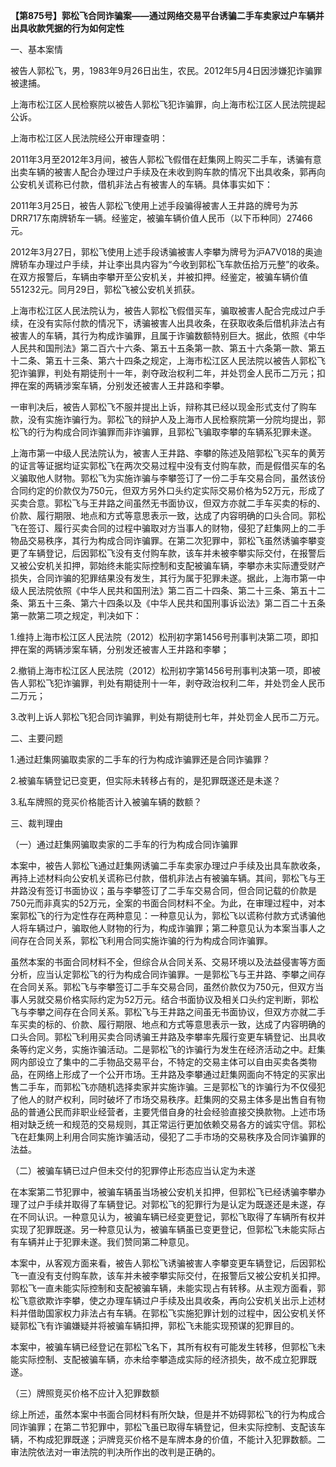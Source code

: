 **【第875号】郭松飞合同诈骗案――通过网络交易平台诱骗二手车卖家过户车辆并出具收款凭据的行为如何定性**

一、基本案情

被告人郭松飞，男，1983年9月26日出生，农民。2012年5月4日因涉嫌犯诈骗罪被逮捕。

上海市松江区人民检察院以被告人郭松飞犯诈骗罪，向上海市松江区人民法院提起公诉。

上海市松江区人民法院经公开审理查明：

2011年3月至2012年3月间，被告人郭松飞假借在赶集网上购买二手车，诱骗有意出卖车辆的被害人配合办理过户手续及在未收到购车款的情况下出具收条，郭再向公安机关谎称已付款，借机非法占有被害人的车辆。具体事实如下：

2011年3月25日，被告人郭松飞使用上述手段骗得被害人王井路的牌号为苏DRR717东南牌轿车一辆。经鉴定，被骗车辆价值人民币（以下币种同）27466元。

2012年3月27日，郭松飞使用上述手段诱骗被害人李攀为牌号为沪A7V018的奥迪牌轿车办理过户手续，并让李出具内容为“今收到郭松飞车款伍拾万元整”的收条。在双方报警后，车辆由李攀开至公安机关，并被扣押。经鉴定，被骗车辆价值551232元。同月29日，郭松飞被公安机关抓获。

上海市松江区人民法院认为，被告人郭松飞假借买车，骗取被害人配合完成过户手续，在没有实际付款的情况下，诱骗被害人出具收条，在获取收条后借机非法占有被害人的车辆，其行为构成诈骗罪，且属于诈骗数额特别巨大。据此，依照《中华人民共和国刑法》第二百六十六条、第五十五条第一款、第五十六条第一款、第五十二条、第五十三条、第六十四条之规定，上海市松江区人民法院以被告人郭松飞犯诈骗罪，判处有期徒刑十一年，剥夺政治权利二年，并处罚金人民币二万元；扣押在案的两辆涉案车辆，分别发还被害人王井路和李攀。

一审判决后，被告人郭松飞不服并提出上诉，辩称其已经以现金形式支付了购车款，没有实施诈骗行为。郭松飞的辩护人及上海市人民检察院第一分院均提出，郭松飞的行为构成合同诈骗罪而非诈骗罪，且郭松飞骗取李攀的车辆系犯罪未遂。

上海市第一中级人民法院认为，被害人王井路、李攀的陈述及陪郭松飞买车的黄芳的证言等证据均证实郭松飞在两次交易过程中没有支付购车款，而是假借买车的名义骗取他人财物。郭松飞为实施诈骗与李攀签订了一份二手车交易合同，虽然该份合同约定的价款仅为750元，但双方另外口头约定实际交易价格为52万元，形成了买卖合意。郭松飞与王井路之间虽然无书面协议，但双方亦就二手车买卖的标的、价款、履行期限、地点和方式等意思表示一致，达成了内容明确的口头合同。郭松飞在签订、履行买卖合同的过程中骗取对方当事人的财物，侵犯了赶集网上的二手物品交易秩序，其行为构成合同诈骗罪。在第二次犯罪中，郭松飞虽然诱骗李攀变更了车辆登记，后因郭松飞没有支付购车款，该车并未被李攀实际交付，在报警后又被公安机关扣押，郭始终未能实际控制和支配被骗车辆，李攀亦未实际遭受财产损失，合同诈骗的犯罪结果没有发生，其行为属于犯罪未遂。据此，上海市第一中级人民法院依照《中华人民共和国刑法》第二百二十四条、第二十三条、第五十二条、第五十三条、第六十四条以及《中华人民共和国刑事诉讼法》第二百二十五条第一款第二项之规定，判决如下：

1.维持上海市松江区人民法院（2012）松刑初字第1456号刑事判决第二项，即扣押在案的两辆涉案车辆，分别发还被害人王井路和李攀；

2.撤销上海市松江区人民法院（2012）松刑初字第1456号刑事判决第一项，即被告人郭松飞犯诈骗罪，判处有期徒刑十一年，剥夺政治权利二年，并处罚金人民币二万元；

3.改判上诉人郭松飞犯合同诈骗罪，判处有期徒刑七年，并处罚金人民币二万元。

二、主要问题

1.通过赶集网骗取卖家的二手车的行为构成诈骗罪还是合同诈骗罪？

2.被骗车辆登记已变更，但实际未转移占有的，是犯罪既遂还是未遂？

3.私车牌照的竞买价格能否计入被骗车辆的数额？

三、裁判理由

（一）通过赶集网骗取卖家的二手车的行为构成合同诈骗罪

本案中，被告人郭松飞通过赶集网诱骗二手车卖家办理过户手续及出具车款收条，再持上述材料向公安机关谎称已付款，借机非法占有被骗车辆。其间，郭松飞与王井路没有签订书面协议；虽与李攀签订了二手车交易合同，但合同记载的价款是750元而非真实的52万元，全案的书面合同材料不全。为此，在审理过程中，对本案郭松飞的行为定性存在两种意见：一种意见认为，郭松飞以谎称付款方式诱骗他人将车辆过户，骗取他人财物的行为，构成诈骗罪；第二种意见认为本案当事人之间存在合同关系，郭松飞利用合同实施诈骗的行为构成合同诈骗罪。

虽然本案的书面合同材料不全，但综合从合同关系、交易环境以及法益侵害等方面分析，应当认定郭松飞的行为构成合同诈骗罪。一是郭松飞与王井路、李攀之间存在合同关系。郭松飞与李攀签订二手车交易合同，虽然价款仅为750元，但双方当事人另就交易价格实际约定为52万元。结合书面协议及相关口头约定判断，郭松飞与李攀之间存在合同关系。郭松飞与王井路之间虽无书面协议，但双方亦就二手车买卖的标的、价款、履行期限、地点和方式等意思表示一致，达成了内容明确的口头合同。郭松飞利用买卖合同诱骗王井路及李攀率先履行变更车辆登记、出具收条等约定义务，实施诈骗活动。二是郭松飞的诈骗行为发生在经济活动之中。赶集网内部设立了集中的二手物品交易平台，不特定的交易主体可以自由买卖各类物品，在网络上形成了一个公开市场。王井路及李攀通过赶集网面向不特定的买家出售二手车，而郭松飞亦随机选择卖家并实施诈骗。三是郭松飞的诈骗行为不仅侵犯了他人的财产权利，同时破坏了市场交易秩序。赶集网的交易主体多是出售自有物品的普通公民而非职业经营者，主要凭借自身的社会经验直接交换款物。上述市场相对缺乏统一和规范的交易规则，其正常运行更加依赖交易各方的诚实守信。郭松飞在赶集网上利用合同实施诈骗活动，侵犯了二手市场的交易秩序及合同诈骗罪的法益。

（二）被骗车辆已过户但未交付的犯罪停止形态应当认定为未遂

在本案第二节犯罪中，被骗车辆虽当场被公安机关扣押，但郭松飞已经诱骗李攀办理了过户手续并取得了车辆登记。对郭松飞的犯罪行为是认定为既遂还是未遂，存在不同认识。一种意见认为，被骗车辆已经变更登记，郭松飞取得了车辆所有权并实现了犯罪既遂。另一种意见认为，被骗车辆虽已变更登记，但郭松飞未能实际占有车辆并止于犯罪未遂。我们赞同第二种意见。

本案中，从客观方面来看，被告人郭松飞诱骗被害人李攀变更车辆登记，后因郭松飞一直没有支付购车款，该车并未被李攀实际交付，在报警后又被公安机关扣押。郭松飞一直未能实际控制和支配被骗车辆，未能实现占有转移。从主观方面看，郭松飞意欲欺诈李攀，使之办理车辆过户手续及出具收条，再向公安机关出示上述材料并借助国家权力非法占有车辆。在郭松飞实施犯罪计划的过程中，因公安机关怀疑郭松飞有诈骗嫌疑并将被骗车辆扣押，郭松飞未能实现预谋的犯罪目的。

本案中，被骗车辆已经登记在郭松飞名下，其所有权有可能发生转移，但郭松飞未能实际控制、支配被骗车辆，亦未给李攀造成实际的经济损失，故不成立犯罪既遂。

（三）牌照竞买价格不应计入犯罪数额

综上所述，虽然本案中书面合同材料有所欠缺，但是并不妨碍郭松飞的行为构成合同诈骗罪；在第二节犯罪中，郭松飞虽已取得车辆登记，但未实际控制、支配该车辆，不构成犯罪既遂；沪牌竞买价格不是车牌本身的价值，不能计入犯罪数额。二审法院依法对一审法院的判决所作出的改判是正确的。